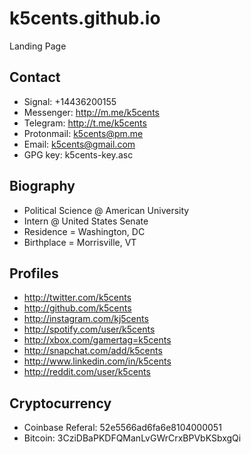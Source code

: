 # k5cents.github.io
Landing Page

## Contact
* Signal: +14436200155
* Messenger: http://m.me/k5cents
* Telegram: http://t.me/k5cents
* Protonmail: k5cents@pm.me
* Email: k5cents@gmail.com
* GPG key: k5cents-key.asc

## Biography
* Political Science @ American University
* Intern @ United States Senate
* Residence = Washington, DC
* Birthplace = Morrisville, VT

## Profiles
* http://twitter.com/k5cents
* http://github.com/k5cents
* http://instagram.com/kj5cents
* http://spotify.com/user/k5cents
* http://xbox.com/gamertag=k5cents
* http://snapchat.com/add/k5cents
* http://www.linkedin.com/in/k5cents
* http://reddit.com/user/k5cents

## Cryptocurrency
* Coinbase Referal: 52e5566ad6fa6e8104000051
* Bitcoin: 3CziDBaPKDFQManLvGWrCrxBPVbKSbxgQi

